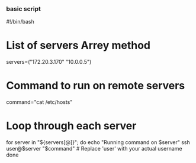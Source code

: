 ### basic script 

#!/bin/bash

# List of servers Arrey method
servers=("172.20.3.170" "10.0.0.5")

# Command to run on remote servers
command="cat /etc/hosts"

# Loop through each server
for server in "${servers[@]}"; do
    echo "Running command on $server"
    ssh user@$server "$command"  # Replace 'user' with your actual username
done
